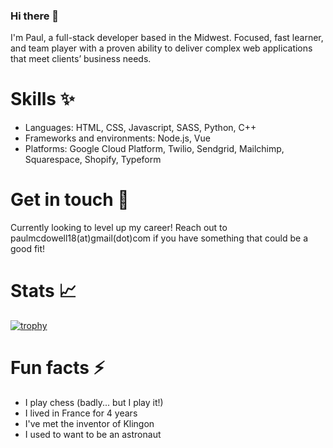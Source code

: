 ### Hi there 👋
I'm Paul, a full-stack developer based in the Midwest. Focused, fast learner, and team player with a proven ability to deliver complex web applications that meet clients’ business needs.

# Skills ✨
- Languages: HTML, CSS, Javascript, SASS, Python, C++
- Frameworks and environments: Node.js, Vue
- Platforms: Google Cloud Platform, Twilio, Sendgrid, Mailchimp, Squarespace, Shopify, Typeform

# Get in touch 📧
Currently looking to level up my career! Reach out to paulmcdowell18(at)gmail(dot)com if you have something that could be a good fit!
<!--
**etothepi16/etothepi16** is a ✨ _special_ ✨ repository because its `README.md` (this file) appears on your GitHub profile.

Here are some ideas to get you started:

- 🔭 I’m currently working on ...
- 🌱 I’m currently learning ...
- 👯 I’m looking to collaborate on ...
- 🤔 I’m looking for help with ...
- 💬 Ask me about ...
- 📫 How to reach me: ...
- 😄 Pronouns: ...
- ⚡ Fun fact: ...
-->

# Stats 📈
[![trophy](https://github-profile-trophy.vercel.app/?username=etothepi16&theme=onedark)](https://github.com/ryo-ma/github-profile-trophy)

# Fun facts ⚡
- I play chess (badly... but I play it!)
- I lived in France for 4 years
- I've met the inventor of Klingon
- I used to want to be an astronaut
